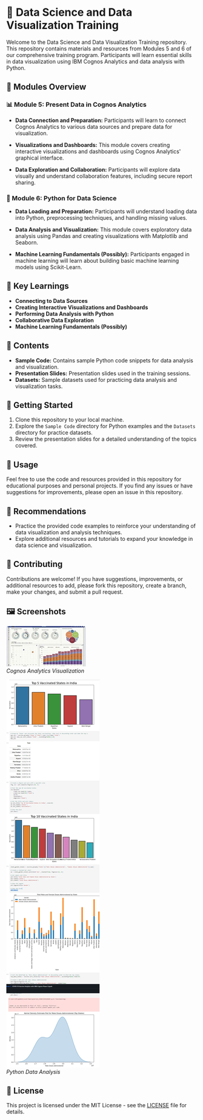 # 🎯 Data Science and Data Visualization Training

Welcome to the Data Science and Data Visualization Training repository. This repository contains materials and resources from Modules 5 and 6 of our comprehensive training program. Participants will learn essential skills in data visualization using IBM Cognos Analytics and data analysis with Python.

## 🚀 Modules Overview

### 📊 Module 5: Present Data in Cognos Analytics

- **Data Connection and Preparation:**
  Participants will learn to connect Cognos Analytics to various data sources and prepare data for visualization.

- **Visualizations and Dashboards:**
  This module covers creating interactive visualizations and dashboards using Cognos Analytics' graphical interface.

- **Data Exploration and Collaboration:**
  Participants will explore data visually and understand collaboration features, including secure report sharing.

### 🐍 Module 6: Python for Data Science

- **Data Loading and Preparation:**
  Participants will understand loading data into Python, preprocessing techniques, and handling missing values.

- **Data Analysis and Visualization:**
  This module covers exploratory data analysis using Pandas and creating visualizations with Matplotlib and Seaborn.

- **Machine Learning Fundamentals (Possibly):**
  Participants engaged in machine learning will learn about building basic machine learning models using Scikit-Learn.

## 🎯 Key Learnings

- **Connecting to Data Sources**
- **Creating Interactive Visualizations and Dashboards**
- **Performing Data Analysis with Python**
- **Collaborative Data Exploration**
- **Machine Learning Fundamentals (Possibly)**

## 📂 Contents

- **Sample Code:** Contains sample Python code snippets for data analysis and visualization.
- **Presentation Slides:** Presentation slides used in the training sessions.
- **Datasets:** Sample datasets used for practicing data analysis and visualization tasks.

## 🚀 Getting Started

1. Clone this repository to your local machine.
2. Explore the `Sample Code` directory for Python examples and the `Datasets` directory for practice datasets.
3. Review the presentation slides for a detailed understanding of the topics covered.

## 🚀 Usage

Feel free to use the code and resources provided in this repository for educational purposes and personal projects. If you find any issues or have suggestions for improvements, please open an issue in this repository.

## 🚀 Recommendations

- Practice the provided code examples to reinforce your understanding of data visualization and analysis techniques.
- Explore additional resources and tutorials to expand your knowledge in data science and visualization.

## 🚀 Contributing

Contributions are welcome! If you have suggestions, improvements, or additional resources to add, please fork this repository, create a branch, make your changes, and submit a pull request.

## 🖼️ Screenshots

![Cognos Analytics Visualization](https://github.com/prabhatKumar65/COVID-Vaccine-Analyst-Phase-3/blob/main/Cognos%20Analytics%20Visualization.jpg?raw=true)  
*Cognos Analytics Visualization*

![Python Data Analysis](https://github.com/prabhatKumar65/COVID-Vaccine-Analyst-Phase-3/blob/main/Web%20capture_17-10-2023_143354_github.com.jpeg)  
*Python Data Analysis*


## 📝 License

This project is licensed under the MIT License - see the [LICENSE](LICENSE) file for details.

